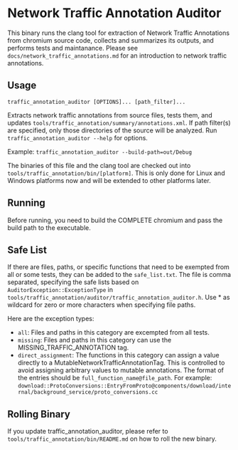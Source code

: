# Network Traffic Annotation Auditor
This binary runs the clang tool for extraction of Network Traffic Annotations
from chromium source code, collects and summarizes its outputs, and performs
tests and maintanance.
Please see `docs/network_traffic_annotations.md` for an introduction to network
traffic annotations.

## Usage
`traffic_annotation_auditor [OPTIONS]... [path_filter]...`

Extracts network traffic annotations from source files, tests them, and updates
`tools/traffic_annotation/summary/annotations.xml`. If path filter(s) are
specified, only those directories of the source will be analyzed.
Run `traffic_annotation_auditor --help` for options.

Example:
  `traffic_annotation_auditor --build-path=out/Debug`

The binaries of this file and the clang tool are checked out into
`tools/traffic_annotation/bin/[platform]`. This is only done for Linux and
Windows platforms now and will be extended to other platforms later.

## Running
Before running, you need to build the COMPLETE chromium and pass the build path
to the executable.

## Safe List
If there are files, paths, or specific functions that need to be exempted from
all or some tests, they can be added to the `safe_list.txt`. The file is comma
separated, specifying the safe lists based on
`AuditorException::ExceptionType` in
`tools/traffic_annotation/auditor/traffic_annotation_auditor.h`.
Use * as wildcard for zero or more characters when specifying file paths.

Here are the exception types:
* `all`: Files and paths in this category are excempted from all tests.
* `missing`: Files and paths in this category can use the
  MISSING_TRAFFIC_ANNOTATION tag.
* `direct_assignment`: The functions in this category can assign a value
  directly to a MutableNetworkTrafficAnnotationTag. This is controlled to
  avoid assigning arbitrary values to mutable annotations. The format of the
  entries should be `full_function_name@file_path`. For example:
  `download::ProtoConversions::EntryFromProto@components/download/internal/background_service/proto_conversions.cc`

## Rolling Binary
If you update traffic_annotation_auditor, please refer to
`tools/traffic_annotation/bin/README.md` on how to roll the new binary.